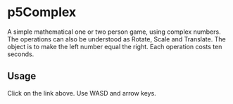 # p5Complex

A simple mathematical one or two person game, using complex numbers.
The operations can also be understood as Rotate, Scale and Translate.
The object is to make the left number equal the right.
Each operation costs ten seconds.

## Usage

Click on the link above.
Use WASD and arrow keys.
